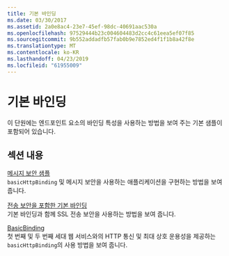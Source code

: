 ```yaml
---
title: 기본 바인딩
ms.date: 03/30/2017
ms.assetid: 2a0e8ac4-23e7-45ef-98dc-40691aac530a
ms.openlocfilehash: 97529444b23c004604483d2cc4c61eea5ef07f85
ms.sourcegitcommit: 9b552addadfb57fab0b9e7852ed4f1f1b8a42f8e
ms.translationtype: MT
ms.contentlocale: ko-KR
ms.lasthandoff: 04/23/2019
ms.locfileid: "61955009"
---
```

# <a name="basic-binding"></a>기본 바인딩
이 단원에는 엔드포인트 요소의 바인딩 특성을 사용하는 방법을 보여 주는 기본 샘플이 포함되어 있습니다.  
  
## <a name="in-this-section"></a>섹션 내용  
 [메시지 보안 샘플](../../../../docs/framework/wcf/samples/message-security-sample.md)  
 `basicHttpBinding` 및 메시지 보안을 사용하는 애플리케이션을 구현하는 방법을 보여 줍니다.  
  
 [전송 보안을 포함한 기본 바인딩](../../../../docs/framework/wcf/samples/basicbinding-with-transport-security.md)  
 기본 바인딩과 함께 SSL 전송 보안을 사용하는 방법을 보여 줍니다.  
  
 [BasicBinding](../../../../docs/framework/wcf/samples/basicbinding.md)  
 첫 번째 및 두 번째 세대 웹 서비스와의 HTTP 통신 및 최대 상호 운용성을 제공하는 `basicHttpBinding`의 사용 방법을 보여 줍니다.
